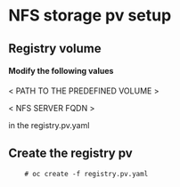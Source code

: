 # NFS storage pv setup

## Registry volume

 #### Modify the following values
 
 < PATH TO THE PREDEFINED VOLUME >

< NFS SERVER FQDN >

in the registry.pv.yaml

## Create the registry pv
``` 
    # oc create -f registry.pv.yaml
```
